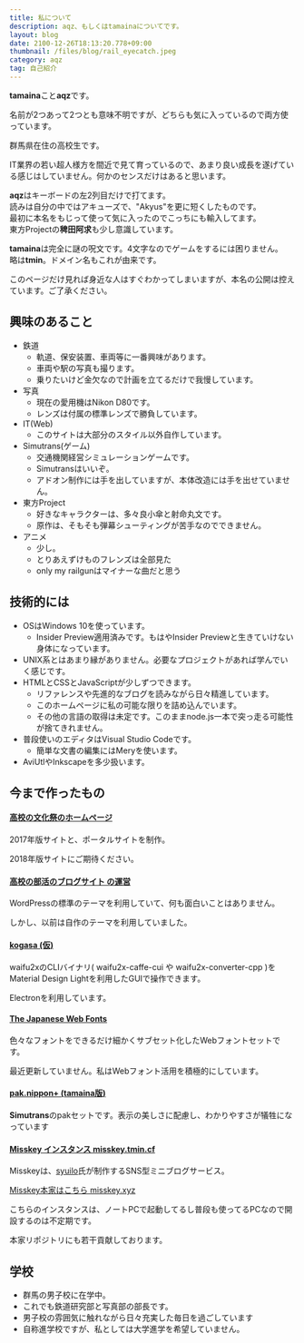 ```yaml
---
title: 私について
description: aqz、もしくはtamainaについてです。
layout: blog
date: 2100-12-26T18:13:20.778+09:00
thumbnail: /files/blog/rail_eyecatch.jpeg
category: aqz
tag: 自己紹介
---
```


**tamaina**こと**aqz**です。

名前が2つあって2つとも意味不明ですが、どちらも気に入っているので両方使っています。

群馬県在住の高校生です。

IT業界の若い超人様方を間近で見て育っているので、あまり良い成長を遂げている感じはしていません。何かのセンスだけはあると思います。

**aqz**はキーボードの左2列目だけで打てます。  
読みは自分の中ではアキューズで、"Akyus"を更に短くしたものです。  
最初に本名をもじって使って気に入ったのでこっちにも輸入してます。  
東方Projectの**稗田阿求**も少し意識しています。

**tamaina**は完全に謎の呪文です。4文字なのでゲームをするには困りません。  
略は**tmin**。ドメイン名もこれが由来です。

このページだけ見れば身近な人はすぐわかってしまいますが、本名の公開は控えています。ご了承ください。

## 興味のあること

- 鉄道
  * 軌道、保安装置、車両等に一番興味があります。
  * 車両や駅の写真も撮ります。
  * 乗りたいけど金欠なので計画を立てるだけで我慢しています。
- 写真
  * 現在の愛用機はNikon D80です。
  * レンズは付属の標準レンズで勝負しています。
- IT(Web)
  * このサイトは大部分のスタイル以外自作しています。
- Simutrans(ゲーム)
  * 交通機関経営シミュレーションゲームです。
  * Simutransはいいぞ。
  * アドオン制作には手を出していますが、本体改造には手を出せていません。
- 東方Project
  * 好きなキャラクターは、多々良小傘と射命丸文です。
  * 原作は、そもそも弾幕シューティングが苦手なのでできません。
- アニメ
  * 少し。
  * とりあえずけものフレンズは全部見た
  * only my railgunはマイナーな曲だと思う

## 技術的には

- OSはWindows 10を使っています。
  * Insider Preview適用済みです。もはやInsider Previewと生きていけない身体になっています。
- UNIX系とはあまり縁がありません。必要なプロジェクトがあれば学んでいく感じです。
- HTMLとCSSとJavaScriptが少しずつできます。
  * リファレンスや先進的なブログを読みながら日々精進しています。
  * このホームページに私の可能な限りを詰め込んでいます。
  * その他の言語の取得は未定です。このままnode.js一本で突っ走る可能性が捨てきれません。
- 普段使いのエディタはVisual Studio Codeです。
  * 簡単な文書の編集にはMeryを使います。
- AviUtlやInkscapeを多少扱います。

## 今まで作ったもの

#### [高校の文化祭のホームページ](https://suiranfes.com)

2017年版サイトと、ポータルサイトを制作。

2018年版サイトにご期待ください。

#### [高校の部活のブログサイト の運営](https://ths-r.org)

WordPressの標準のテーマを利用していて、何も面白いことはありません。

しかし、以前は自作のテーマを利用していました。

#### [kogasa (仮)](https://github.com/tamaina/kogasa)

waifu2xのCLIバイナリ( waifu2x-caffe-cui や waifu2x-converter-cpp )をMaterial Design Lightを利用したGUIで操作できます。

Electronを利用しています。

#### [The Japanese Web Fonts](https://github.com/tamaina/The-Japanese-Web-Fonts)

色々なフォントをできるだけ細かくサブセット化したWebフォントセットです。

最近更新していません。私はWebフォント活用を積極的にしています。

#### [pak.nippon+ (tamaina版)](https://github.com/tamaina/pak-nippon/releases)

**Simutrans**のpakセットです。表示の美しさに配慮し、わかりやすさが犠牲になっています

#### [Misskey インスタンス misskey.tmin.cf](https://misskey.tmin.cf)

Misskeyは、[syuilo](https://syuilo.xyz)氏が制作するSNS型ミニブログサービス。

[Misskey本家はこちら misskey.xyz](https://misskey.xyz)

こちらのインスタンスは、ノートPCで起動してるし普段も使ってるPCなので開設するのは不定期です。

本家リポジトリにも若干貢献しております。

## 学校

- 群馬の男子校に在学中。
- これでも鉄道研究部と写真部の部長です。
- 男子校の雰囲気に触れながら日々充実した毎日を過ごしています
- 自称進学校ですが、私としては大学進学を希望していません。